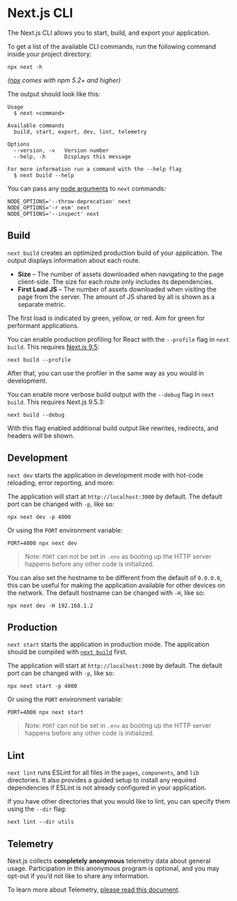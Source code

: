 # Next.js CLI

The Next.js CLI allows you to start, build, and export your application.

To get a list of the available CLI commands, run the following command inside your project directory:

    npx next -h

_([npx](https://medium.com/@maybekatz/introducing-npx-an-npm-package-runner-55f7d4bd282b) comes with npm 5.2+ and higher)_

The output should look like this:

    Usage
      $ next <command>

    Available commands
      build, start, export, dev, lint, telemetry

    Options
      --version, -v   Version number
      --help, -h      Displays this message

    For more information run a command with the --help flag
      $ next build --help

You can pass any [node arguments](https://nodejs.org/api/cli.html#cli_node_options_options) to `next` commands:

    NODE_OPTIONS='--throw-deprecation' next
    NODE_OPTIONS='-r esm' next
    NODE_OPTIONS='--inspect' next

## Build

`next build` creates an optimized production build of your application. The output displays information about each route.

- **Size** – The number of assets downloaded when navigating to the page client-side. The size for each route only includes its dependencies.
- **First Load JS** – The number of assets downloaded when visiting the page from the server. The amount of JS shared by all is shown as a separate metric.

The first load is indicated by green, yellow, or red. Aim for green for performant applications.

You can enable production profiling for React with the `--profile` flag in `next build`. This requires [Next.js 9.5](https://nextjs.org/blog/next-9-5):

    next build --profile

After that, you can use the profiler in the same way as you would in development.

You can enable more verbose build output with the `--debug` flag in `next build`. This requires Next.js 9.5.3:

    next build --debug

With this flag enabled additional build output like rewrites, redirects, and headers will be shown.

## Development

`next dev` starts the application in development mode with hot-code reloading, error reporting, and more:

The application will start at `http://localhost:3000` by default. The default port can be changed with `-p`, like so:

    npx next dev -p 4000

Or using the `PORT` environment variable:

    PORT=4000 npx next dev

> Note: `PORT` can not be set in `.env` as booting up the HTTP server happens before any other code is initialized.

You can also set the hostname to be different from the default of `0.0.0.0`, this can be useful for making the application available for other devices on the network. The default hostname can be changed with `-H`, like so:

    npx next dev -H 192.168.1.2

## Production

`next start` starts the application in production mode. The application should be compiled with [`next build`](#build) first.

The application will start at `http://localhost:3000` by default. The default port can be changed with `-p`, like so:

    npx next start -p 4000

Or using the `PORT` environment variable:

    PORT=4000 npx next start

> Note: `PORT` can not be set in `.env` as booting up the HTTP server happens before any other code is initialized.

## Lint

`next lint` runs ESLint for all files in the `pages`, `components`, and `lib` directories. It also provides a guided setup to install any required dependencies if ESLint is not already configured in your application.

If you have other directories that you would like to lint, you can specify them using the `--dir` flag:

    next lint --dir utils

## Telemetry

Next.js collects **completely anonymous** telemetry data about general usage. Participation in this anonymous program is optional, and you may opt-out if you’d not like to share any information.

To learn more about Telemetry, [please read this document](https://nextjs.org/telemetry/).
